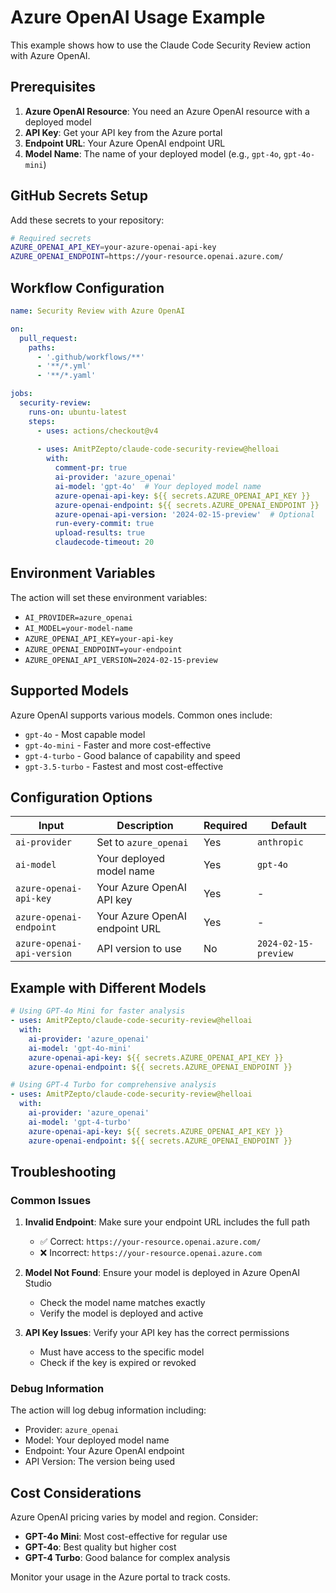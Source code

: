 # Azure OpenAI Usage Example

This example shows how to use the Claude Code Security Review action with Azure OpenAI.

## Prerequisites

1. **Azure OpenAI Resource**: You need an Azure OpenAI resource with a deployed model
2. **API Key**: Get your API key from the Azure portal
3. **Endpoint URL**: Your Azure OpenAI endpoint URL
4. **Model Name**: The name of your deployed model (e.g., `gpt-4o`, `gpt-4o-mini`)

## GitHub Secrets Setup

Add these secrets to your repository:

```bash
# Required secrets
AZURE_OPENAI_API_KEY=your-azure-openai-api-key
AZURE_OPENAI_ENDPOINT=https://your-resource.openai.azure.com/
```

## Workflow Configuration

```yaml
name: Security Review with Azure OpenAI

on:
  pull_request:
    paths:
      - '.github/workflows/**'
      - '**/*.yml'
      - '**/*.yaml'

jobs:
  security-review:
    runs-on: ubuntu-latest
    steps:
      - uses: actions/checkout@v4
      
      - uses: AmitPZepto/claude-code-security-review@helloai
        with:
          comment-pr: true
          ai-provider: 'azure_openai'
          ai-model: 'gpt-4o'  # Your deployed model name
          azure-openai-api-key: ${{ secrets.AZURE_OPENAI_API_KEY }}
          azure-openai-endpoint: ${{ secrets.AZURE_OPENAI_ENDPOINT }}
          azure-openai-api-version: '2024-02-15-preview'  # Optional
          run-every-commit: true
          upload-results: true
          claudecode-timeout: 20
```

## Environment Variables

The action will set these environment variables:

- `AI_PROVIDER=azure_openai`
- `AI_MODEL=your-model-name`
- `AZURE_OPENAI_API_KEY=your-api-key`
- `AZURE_OPENAI_ENDPOINT=your-endpoint`
- `AZURE_OPENAI_API_VERSION=2024-02-15-preview`

## Supported Models

Azure OpenAI supports various models. Common ones include:

- `gpt-4o` - Most capable model
- `gpt-4o-mini` - Faster and more cost-effective
- `gpt-4-turbo` - Good balance of capability and speed
- `gpt-3.5-turbo` - Fastest and most cost-effective

## Configuration Options

| Input | Description | Required | Default |
|-------|-------------|----------|---------|
| `ai-provider` | Set to `azure_openai` | Yes | `anthropic` |
| `ai-model` | Your deployed model name | Yes | `gpt-4o` |
| `azure-openai-api-key` | Your Azure OpenAI API key | Yes | - |
| `azure-openai-endpoint` | Your Azure OpenAI endpoint URL | Yes | - |
| `azure-openai-api-version` | API version to use | No | `2024-02-15-preview` |

## Example with Different Models

```yaml
# Using GPT-4o Mini for faster analysis
- uses: AmitPZepto/claude-code-security-review@helloai
  with:
    ai-provider: 'azure_openai'
    ai-model: 'gpt-4o-mini'
    azure-openai-api-key: ${{ secrets.AZURE_OPENAI_API_KEY }}
    azure-openai-endpoint: ${{ secrets.AZURE_OPENAI_ENDPOINT }}

# Using GPT-4 Turbo for comprehensive analysis
- uses: AmitPZepto/claude-code-security-review@helloai
  with:
    ai-provider: 'azure_openai'
    ai-model: 'gpt-4-turbo'
    azure-openai-api-key: ${{ secrets.AZURE_OPENAI_API_KEY }}
    azure-openai-endpoint: ${{ secrets.AZURE_OPENAI_ENDPOINT }}
```

## Troubleshooting

### Common Issues

1. **Invalid Endpoint**: Make sure your endpoint URL includes the full path
   - ✅ Correct: `https://your-resource.openai.azure.com/`
   - ❌ Incorrect: `https://your-resource.openai.azure.com`

2. **Model Not Found**: Ensure your model is deployed in Azure OpenAI Studio
   - Check the model name matches exactly
   - Verify the model is deployed and active

3. **API Key Issues**: Verify your API key has the correct permissions
   - Must have access to the specific model
   - Check if the key is expired or revoked

### Debug Information

The action will log debug information including:
- Provider: `azure_openai`
- Model: Your deployed model name
- Endpoint: Your Azure OpenAI endpoint
- API Version: The version being used

## Cost Considerations

Azure OpenAI pricing varies by model and region. Consider:

- **GPT-4o Mini**: Most cost-effective for regular use
- **GPT-4o**: Best quality but higher cost
- **GPT-4 Turbo**: Good balance for complex analysis

Monitor your usage in the Azure portal to track costs.
